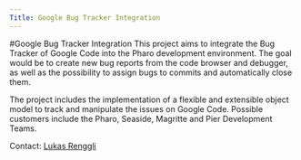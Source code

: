 ```yaml
---
Title: Google Bug Tracker Integration
---
```

#Google Bug Tracker Integration
This project aims to integrate the Bug Tracker of Google Code into the Pharo development environment. The goal would be to create new bug reports from the code browser and debugger, as well as the possibility to assign bugs to commits and automatically close them.

The project includes the implementation of a flexible and extensible object model to track and manipulate the issues on Google Code. Possible customers include the Pharo, Seaside, Magritte and Pier Development Teams.

Contact: [Lukas Renggli](%base_url%/staff/lukasrenggli)
